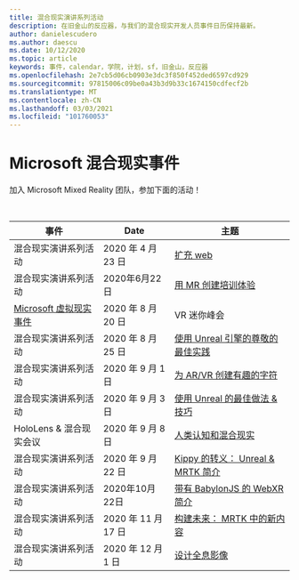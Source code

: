```yaml
---
title: 混合现实演讲系列活动
description: 在旧金山的反应器，与我们的混合现实开发人员事件日历保持最新。
author: danielescudero
ms.author: daescu
ms.date: 10/12/2020
ms.topic: article
keywords: 事件，calendar，学院，计划，sf，旧金山，反应器
ms.openlocfilehash: 2e7cb5d06cb0903e3dc3f850f452ded6597cd929
ms.sourcegitcommit: 97815006c09be0a43b3d9b33c1674150cdfecf2b
ms.translationtype: MT
ms.contentlocale: zh-CN
ms.lasthandoff: 03/03/2021
ms.locfileid: "101760053"
---
```

# <a name="microsoft-mixed-reality-events"></a>Microsoft 混合现实事件

加入 Microsoft Mixed Reality 团队，参加下面的活动！

<br>

|事件|Date|主题|
|-------------|-------------|-----|
| 混合现实演讲系列活动|2020 年 4 月 23 日|[扩充 web](https://channel9.msdn.com/Shows/Docs-Mixed-Reality/Augmenting-WebXR-Standards)|
| 混合现实演讲系列活动|2020年6月22日|[用 MR 创建培训体验](https://channel9.msdn.com/Shows/Docs-Mixed-Reality/Educational-Experiences-in-MR)|
| [Microsoft 虚拟现实事件](https://www.meetup.com/hololens-mr/events/272364822/)|2020 年 8 月 20 日|VR 迷你峰会|
| 混合现实演讲系列活动|2020 年 8 月 25 日|[使用 Unreal 引擎的尊敬的最佳实践](https://channel9.msdn.com/Shows/Docs-Mixed-Reality/Tips-and-Best-Practices-for-using-UE4-in-MR)|
| 混合现实演讲系列活动|2020 年 9 月 1 日|[为 AR/VR 创建有趣的字符](https://channel9.msdn.com/Shows/Docs-Mixed-Reality/Creating-Entertaining-Characters-for-Mixed-Reality)|
| 混合现实演讲系列活动|2020 年 9 月 3 日|[使用 Unreal 的最佳做法 & 技巧](https://channel9.msdn.com/Shows/Docs-Mixed-Reality/Tips-and-Best-Practices-for-using-UE4-in-MR)|
| HoloLens & 混合现实会议|2020 年 9 月 8 日|[人类认知和混合现实](https://channel9.msdn.com/Shows/Docs-Mixed-Reality/Human-Perception-and-Mixed-Reality)|
| 混合现实演讲系列活动|2020 年 9 月 22 日|[Kippy 的转义： Unreal & MRTK 简介](../develop/unreal/unreal-kippys-escape.md)|
| 混合现实演讲系列活动|2020年10月22日|[带有 BabylonJS 的 WebXR 简介](https://channel9.msdn.com/Shows/Docs-Mixed-Reality/Adding-Augmented-Reality-to-your-Typescript-Project)|
| 混合现实演讲系列活动|2020 年 11 月 17 日|[构建未来： MRTK 中的新内容](https://channel9.msdn.com/Shows/Docs-Mixed-Reality/Building-the-Future-Whats-New-in-the-Mixed-Reality-Toolkit)|
| 混合现实演讲系列活动|2020 年 12 月 1 日|[设计全息影像](https://channel9.msdn.com/Shows/Docs-Mixed-Reality/Making-of-Designing-Holograms)|
